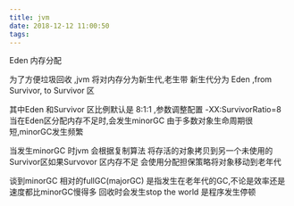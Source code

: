```yaml
---
title: jvm
date: 2018-12-12 11:00:50
tags:
---
```


Eden 内存分配

为了方便垃圾回收 ,jvm 将对内存分为新生代,老生带
新生代分为 Eden ,from Survivor, to Survivor 区

其中Eden 和Survivor 区比例默认是 8:1:1 ,参数调整配置 -XX:SurvivorRatio=8
当在Eden区分配内存不足时,会发生minorGC 由于多数对象生命周期很短,minorGC发生频繁

当发生minorGC 时jvm 会根据复制算法 将存活的对象拷贝到另一个未使用的Survivor区如果Survovor 区内存不足
会使用分配担保策略将对象移动到老年代

谈到minorGC 相对的fullGC(majorGC) 是指发生在老年代的GC,不论是效率还是速度都比minorGC慢得多
回收时会发生stop the world 是程序发生停顿